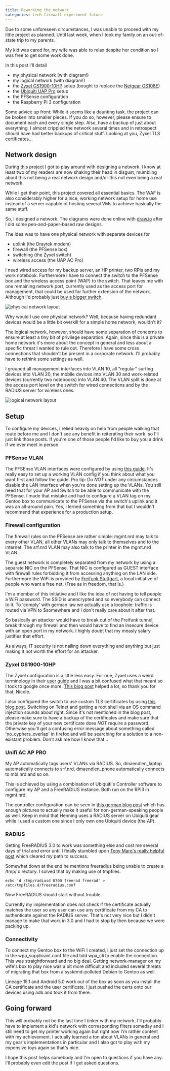 ```yaml
---
title: Reworking the network
categories: tech firewall experiment future
---
```


Due to some unforeseen circumstances, I was unable to proceed with my little
project as planned. Until last week, when I took my family on an out-of-state
trip to my parents.

My kid was cared for, my wife was able to relax despite her condition so I was
free to get some work done.

In this post I'll detail

 * my physical network (with diagram!)
 * my logical network (with diagram!)
 * the [Zyxel GS1900-10HP](https://www.amazon.de/Zyxel-8-Port-Gigabit-Managed-Switch/dp/B0189ZRSMK) setup (bought to replace the [Netgear GS108E](https://www.amazon.de/Netgear-GS108E-300PES-Managed-konfigurierbar-deutscher/dp/B00MYYTP3S))
 * the [Ubiquiti UAP Pro](https://www.amazon.de/Ubiquiti-UAP-AC-PRO-Networks-wei%C3%9F/dp/B016XYQ3WK) setup
 * the PFSense configuration
 * the Raspberry Pi 3 configuration

Some advice up front: While it seems like a daunting task, the project can be
broken into smaller pieces. If you do so, however, please ensure to document
each and every single step. Also, have a backup of just about everything, I
almost crippled the network several times and in retrospect should have had
better backups of critical stuff. Looking at you, Zyxel TLS certificates...

## Network design
During this project I got to play around with designing a network. I know at
least two of my readers are now shaking their head in disgust, mumbling about
this not being a real network design and/or this not even being a real network.

While I get their point, this project covered all essential basics. The WAF is
also considerably higher for a nice, working network setup for home use instead
of a server capable of hosting several VMs to achieve basically the same stuff.

So, I designed a network. The diagrams were done online with
[draw.io](https://draw.io) after I did some pen-and-paper-based raw designs.

The idea was to have one physical network with separate devices for

 * uplink (the Draytek modem)
 * firewall (the PFSense box)
 * switching (the Zyxel switch)
 * wireless access (the UAP AC Pro)

I need wired access for my backup server, an HP printer, two RPis and my work
notebook. Furthermore I have to connect the switch to the PFSense box and the
wireless access point (WAP) to the switch. That leaves me with one remaining
network port, currently used as the access port for management, that could be
used for further extension of the network. Although I'd probably just [buy a
bigger switch](https://www.youtube.com/watch?v=QT9BeGNnCqw).

![physical network layout](/images/phys.nrd.png)

Why would I use one physical network? Well, because having redundant devices
would be a little bit overkill for a simple home network, wouldn't it?

The logical network, however, should have some separation of concerns to ensure
at least a tiny bit of privilege separation. Again, since this is a private home
network it's more about the concept in general and less about a specific threat
I wanted to rule out. Therefore I have some cross connections that shouldn't be
present in a corporate network. I'll probably have to rethink some settings as
well.

I grouped all management interfaces into VLAN 10, all "regular" surfing devices
into VLAN 20, the mobile devices into VLAN 30 and work-related devices
(currently two notebooks) into VLAN 40. The VLAN split is done at the access
port level on the switch for wired connections and by the RADIUS server for
wireless ones.

![logical network layout](/images/lgcl.nrd.png)

## Setup

To configure my devices, I relied heavily on help from people walking that route
before me and I don't see any benefit in reiterating their work, so I'll just
link those posts. If you're one of those people I'd like to buy you a drink if
we ever meet in person.

### PFSense VLAN
The PFSEnse VLAN interfaces were configured by using [this
guide](https://www.highlnk.com/2014/06/configuring-vlans-on-pfsense/). It's
really easy to set up a working VLAN config if you think about what you want
first and follow the guide. Pro tip: Do *NOT* under any circumstances disable
the LAN interface when you're done setting up the VLANs. You still need that for
your AP and Switch to be able to communicate with the PFSense. I made that
mistake and had to configure a VLAN tag on my Gentoo box to communicate to the
PFSense via the switch's uplink and it was an all-around pain. Yes, I lerned
something from that but I wouldn't recommend that experience for a production
setup.

### Firewall configuration
The firewall rules on the PFSense are rather simple: mgmt.nrd may talk to every
other VLAN, all other VLANs may only talk to themselves and to the internet. The
srf.nrd VLAN may also talk to the printer in the mgmt.nrd VLAN.

The guest network is completely separated from my network by using a separate
NIC on the PFSense. That NIC is configured as GUEST interface with firewall
rules forbidding it from accessing anything on the LAN side. Furthermore the
WiFi is provided by [Freifunk Stuttgart](https://freifunk-stuttgart.de/), a
local initiative of people who want a free net. (Free as in freedom, that is.)

I'm a member of this initiative and I like the idea of not having to tell people
a WiFi password. The SSID is unencrypted and so everybody can connect to it. To
'comply' with german law we actually use a loophole: traffic is routed via VPN
to $somewhere and I don't really care about it after that.

So basically an attacker would have to break out of the Freifunk tunnel, break
through my firewall and then would have to find an insecure device with an open
port in my network. I highly doubt that my measly salary justifies that effort.

As always, IT security is not nailing down everything and anything but just
making it not worth the effort for an attacker.

### Zyxel GS1900-10HP
The Zyxel configuration is a little less easy. For one, Zyxel uses a weird
terminology in their [user
guide](ftp://ftp.zyxel.com/GS1900-8/user_guide/GS1900-8_V2.1_Ed1.pdf) and I was
a bit confused what that meant so I took to google once more. [This blog
post](https://codebeta.com/vlans-and-the-zyxel-gs1900-16-6b1eecd0632?gi=777555a90c72)
helped a lot, so thank you for that, Nicole.

I also configured the switch to use custom TLS certificates by using [this blog
post](https://hansmi.ch/articles/zyxel-gs1900-tls-cert). Switching on Telnet and
getting a root shell via an OS command injection sounds about right. Since it's
not mentioned in the blog post, please make sure to have a backup of the
certificates and make sure that the private key of your new certificate does
*NOT* require a password. Otherwise you'll get a confusing error message about
something called 'no_cyphers_overlap' in firefox and will be searching for a
solution to a non-existant problem. Don't ask me how I know that...

### Unifi AC AP PRO
My AP automatically tags users' VLANs via RADIUS. So, dmaendlen_laptop
automatically connects to srf.nrd, dmaendlen_phone automatically connects to
mbl.nrd and so on. 

This is achieved by using a combination of Ubiquiti's Controller software to
configure my AP and a FreeRADIUS instance. Both run on the RPi3 in mgmt.nrd.

The controller configuration can be seen in [this german blog
post](https://blog.andreseck.de/2017/05/unifi-radius-authentifizierung-mit-vlan-zuordnung/)
which has enough pictures to actually make it useful for non-german-speaking
people as well. Keep in mind that Henning uses a RADIUS server on Ubiquiti gear
while I used a custom one since I only own one Ubiquiti device (the AP).

### RADIUS
Getting FreeRADIUS 3.0 to work was something else and cost me several days of
trial and error until I finally stumbled upon [Tony Maro's really helpful
post](https://www.ossramblings.com/RADIUS-3.X-Server-on-Ubuntu-14.04-for-WIFI-Auth)
which cleared my path to success.

Somewhat down at the end he mentions freeradius being unable to create a /tmp/
directory. I solved that by making use of tmpfiles.

```
echo 'd /tmp/radiusd 0700 freerad freerad' > /etc/tmpfiles.d/freeradius.conf
```

Now FreeRADIUS should start without trouble.

Currently my implementation does not check if the certificate actually matches
the user so any user can use any certificate from my CA to authenticate against
the RADIUS server. That's not very nice but I didn't manage to make that work in
3.0 and I had to stop by then because we were packing up.

### Connectivity
To connect my Gentoo box to the WiFi I created, I just set the connection up in
the wpa_supplicant.conf file and told wpa_cli to enable the connection. This was
straightforward and no big deal. Getting network-manager on my wife's box to
play nice was a bit more difficult and included several threats of migrating
that box from a systemd-polluted Debian to Gentoo as well.

Lineage 15.1 and Android 5.0 work out of the box as soon as you install the CA
certificate and the user certificate. I just pushed the certs onto our devices
using adb and took it from there.

## Going forward
This will probably not be the last time I tinker with my network. I'll probably
have to implement a kid's network with corresponding filters someday and I still
need to get my printer working again but right now I'm rather content with my
achievement. I actually learned a ton about VLANs in general and my gear's
implementations in particular and I also got to play with my expensive toys
again so that's nice.

I hope this post helps somebody and I'm open to questions if you have any. I'll
probably even edit the post if I get asked questions.
